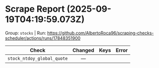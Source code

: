 # Scrape Report (2025-09-19T04:19:59.073Z)

Group: `stocks`  |  Run: https://github.com/AlbertoRoca96/scraping-checks-scheduler/actions/runs/17848351900

| Check | Changed | Keys | Error |
|---|:---:|:--|:--|
| `stock_ntdoy_global_quote` | — |  |  |
